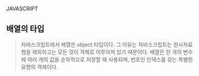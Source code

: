 JAVASCRIPT

## 배열의 타입

> 자바스크립트에서 배열은 object 타입이다. 그 이유는 자바스크립트는 원시자료형을 제외하고는 모든 것이 객체로 이루어져 있기 때문이다. 배열은 한 개의 변수에 여러 개의 값을 순차적으로 저장할 때 사용되며, 번호인 인덱스를 갖는 특별한 유형의 객체이다.
